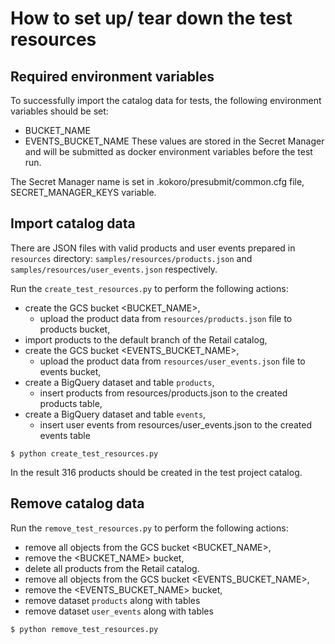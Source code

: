 # How to set up/ tear down the test resources

## Required environment variables

To successfully import the catalog data for tests, the following environment variables should be set:
 - BUCKET_NAME
 - EVENTS_BUCKET_NAME
These values are stored in the Secret Manager and will be submitted as 
   docker environment variables before the test run.
   
The Secret Manager name is set in .kokoro/presubmit/common.cfg file, SECRET_MANAGER_KEYS variable.

## Import catalog data

There are JSON files with valid products and user events prepared in `resources` directory:
`samples/resources/products.json` and `samples/resources/user_events.json` respectively.

Run the `create_test_resources.py` to perform the following actions:
   - create the GCS bucket <BUCKET_NAME>, 
      - upload the product data from `resources/products.json` file to products bucket,
   - import products to the default branch of the Retail catalog,
   - create the GCS bucket <EVENTS_BUCKET_NAME>, 
      - upload the product data from `resources/user_events.json` file to events bucket,
   - create a BigQuery dataset and table `products`,
      - insert products from resources/products.json to the created products table,
   - create a BigQuery dataset and table `events`,
      - insert user events from resources/user_events.json to the created events table
  

```
$ python create_test_resources.py
```

In the result 316 products should be created in the test project catalog.


## Remove catalog data

Run the `remove_test_resources.py` to perform the following actions:
   - remove all objects from the GCS bucket <BUCKET_NAME>, 
   - remove the <BUCKET_NAME> bucket,
   - delete all products from the Retail catalog.
   - remove all objects from the GCS bucket <EVENTS_BUCKET_NAME>, 
   - remove the <EVENTS_BUCKET_NAME> bucket,
   - remove dataset `products` along with tables
   - remove dataset `user_events` along with tables 

```
$ python remove_test_resources.py
```